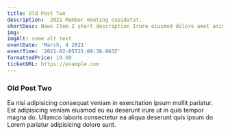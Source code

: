 ```yaml
---
title: Old Post Two
description:  2021 Member meeting cupidatat.
shortDesc: News Item 2 short description Irure eiusmod dolore amet anim non laboris amet.
img: 
imgAlt: some alt text
eventDate: 'March, 4 2021'
eventTime: '2021-02-05T21:09:38.963Z'
formattedPrice: 19.00
ticketURL: https://example.com
---
```


### Old Post Two

Ea nisi adipisicing consequat veniam in exercitation ipsum mollit pariatur. Est adipisicing veniam eiusmod eu eu deserunt irure ut in quis tempor magna do. Ullamco laboris consectetur ea aliqua deserunt quis ipsum do Lorem pariatur adipisicing dolore sunt.